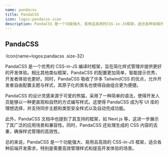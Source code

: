 ```yaml
---
name: pandacss
title: PandaCSS
icon: logos:pandacss-icon
description: PandaCSS 是一个功能强大、易用且高效的CSS-in-JS框架，适合各种前端开发需求，特别是需要高效管理样式和提高开发体验的场景。
---
```


## PandaCSS

:Icon{name=logos:pandacss .size-32}

PandaCSS 是一个优秀的 CSS-in-JS 编译时框架，旨在简化样式管理并提供更好的开发体验。相比其他类似框架，PandaCSS 的配置更加简单，智能提示优秀，开发者体验也更好。同时，PandaCSS 吸收了许多 TailwindCSS 的优点，允许开发者自由配置主题与样式，其原子化的类名也使得自由组合更为便捷。

PandaCSS 的设计灵感来源于可爱的熊猫，采用了一种简单的语法，使得开发人员能够以一种更直观和自然的方式编写样式。这使得 PandaCSS 成为写 UI 库的理想选择，并支持同步主题和类型安全样式以及自动完成功能。

此外，PandaCSS 文档中也提到了其支持的框架，如 Next.js 等，这进一步展示了其广泛的应用场景和兼容性。同时，PandaCSS 还处理生成的 CSS 内容的去重，确保样式管理的高效性。

总的来说，PandaCSS 是一个功能强大、易用且高效的 CSS-in-JS 框架，适合各种前端开发需求，特别是需要高效管理样式和提高开发体验的场景。
